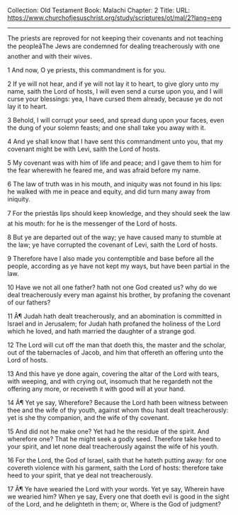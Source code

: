 Collection: Old Testament
Book: Malachi
Chapter: 2
Title: 
URL: https://www.churchofjesuschrist.org/study/scriptures/ot/mal/2?lang=eng

---

The priests are reproved for not keeping their covenants and not teaching the peopleâThe Jews are condemned for dealing treacherously with one another and with their wives.

1 And now, O ye priests, this commandment is for you.

2 If ye will not hear, and if ye will not lay it to heart, to give glory unto my name, saith the Lord of hosts, I will even send a curse upon you, and I will curse your blessings: yea, I have cursed them already, because ye do not lay it to heart.

3 Behold, I will corrupt your seed, and spread dung upon your faces, even the dung of your solemn feasts; and one shall take you away with it.

4 And ye shall know that I have sent this commandment unto you, that my covenant might be with Levi, saith the Lord of hosts.

5 My covenant was with him of life and peace; and I gave them to him for the fear wherewith he feared me, and was afraid before my name.

6 The law of truth was in his mouth, and iniquity was not found in his lips: he walked with me in peace and equity, and did turn many away from iniquity.

7 For the priestâs lips should keep knowledge, and they should seek the law at his mouth: for he is the messenger of the Lord of hosts.

8 But ye are departed out of the way; ye have caused many to stumble at the law; ye have corrupted the covenant of Levi, saith the Lord of hosts.

9 Therefore have I also made you contemptible and base before all the people, according as ye have not kept my ways, but have been partial in the law.

10 Have we not all one father? hath not one God created us? why do we deal treacherously every man against his brother, by profaning the covenant of our fathers?

11 Â¶ Judah hath dealt treacherously, and an abomination is committed in Israel and in Jerusalem; for Judah hath profaned the holiness of the Lord which he loved, and hath married the daughter of a strange god.

12 The Lord will cut off the man that doeth this, the master and the scholar, out of the tabernacles of Jacob, and him that offereth an offering unto the Lord of hosts.

13 And this have ye done again, covering the altar of the Lord with tears, with weeping, and with crying out, insomuch that he regardeth not the offering any more, or receiveth it with good will at your hand.

14 Â¶ Yet ye say, Wherefore? Because the Lord hath been witness between thee and the wife of thy youth, against whom thou hast dealt treacherously: yet is she thy companion, and the wife of thy covenant.

15 And did not he make one? Yet had he the residue of the spirit. And wherefore one? That he might seek a godly seed. Therefore take heed to your spirit, and let none deal treacherously against the wife of his youth.

16 For the Lord, the God of Israel, saith that he hateth putting away: for one covereth violence with his garment, saith the Lord of hosts: therefore take heed to your spirit, that ye deal not treacherously.

17 Â¶ Ye have wearied the Lord with your words. Yet ye say, Wherein have we wearied him? When ye say, Every one that doeth evil is good in the sight of the Lord, and he delighteth in them; or, Where is the God of judgment?
